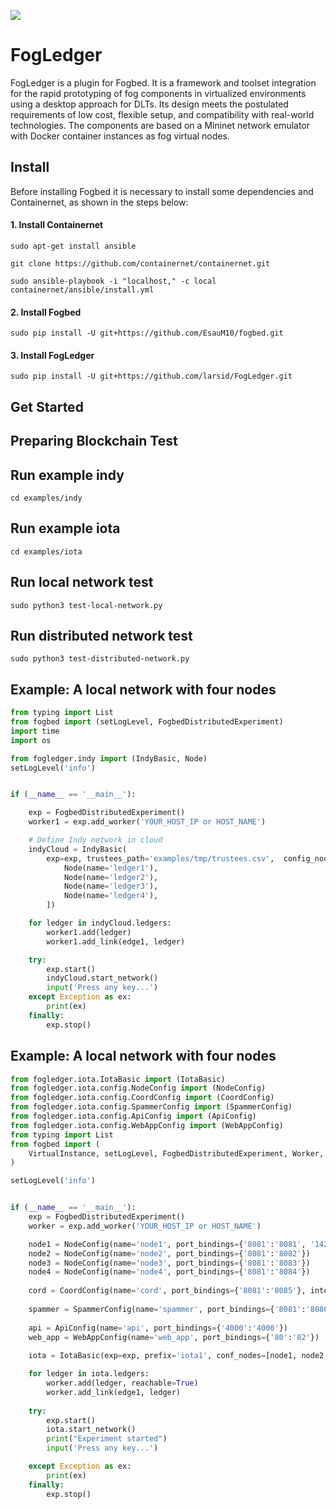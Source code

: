 ![](https://img.shields.io/badge/python-3.8+-blue.svg)

# FogLedger

FogLedger is a plugin for Fogbed. It is a framework and toolset integration for the rapid prototyping of fog components in virtualized environments using a desktop approach for DLTs. Its design meets the postulated requirements of low cost, flexible setup, and compatibility with real-world technologies. The components are based on a Mininet network emulator with Docker container instances as fog virtual nodes.

## Install

Before installing Fogbed it is necessary to install some dependencies and Containernet, as shown in the steps below:

#### 1. Install Containernet

```
sudo apt-get install ansible
```

```
git clone https://github.com/containernet/containernet.git
```

```
sudo ansible-playbook -i "localhost," -c local containernet/ansible/install.yml
```

#### 2. Install Fogbed

```
sudo pip install -U git+https://github.com/EsauM10/fogbed.git
```

#### 3. Install FogLedger

```
sudo pip install -U git+https://github.com/larsid/FogLedger.git
```

## Get Started

## Preparing Blockchain Test

## Run example indy

```
cd examples/indy
```

## Run example iota

```
cd examples/iota
```

## Run local network test

```
sudo python3 test-local-network.py
```

## Run distributed network test 

```
sudo python3 test-distributed-network.py
```

## Example: A local network with four nodes

```python
from typing import List
from fogbed import (setLogLevel, FogbedDistributedExperiment)
import time
import os

from fogledger.indy import (IndyBasic, Node)
setLogLevel('info')


if (__name__ == '__main__'):

    exp = FogbedDistributedExperiment()
    worker1 = exp.add_worker('YOUR_HOST_IP or HOST_NAME')

    # Define Indy network in cloud
    indyCloud = IndyBasic(
        exp=exp, trustees_path='examples/tmp/trustees.csv',  config_nodes=[
            Node(name='ledger1'),
            Node(name='ledger2'),
            Node(name='ledger3'),
            Node(name='ledger4'),
        ])

    for ledger in indyCloud.ledgers:
        worker1.add(ledger)
        worker1.add_link(edge1, ledger)

    try:
        exp.start()
        indyCloud.start_network()
        input('Press any key...')
    except Exception as ex:
        print(ex)
    finally:
        exp.stop()


```

## Example: A local network with four nodes

```python
from fogledger.iota.IotaBasic import (IotaBasic)
from fogledger.iota.config.NodeConfig import (NodeConfig)
from fogledger.iota.config.CoordConfig import (CoordConfig)
from fogledger.iota.config.SpammerConfig import (SpammerConfig)
from fogledger.iota.config.ApiConfig import (ApiConfig)
from fogledger.iota.config.WebAppConfig import (WebAppConfig)
from typing import List
from fogbed import (
    VirtualInstance, setLogLevel, FogbedDistributedExperiment, Worker, Controller
)

setLogLevel('info')


if (__name__ == '__main__'):
    exp = FogbedDistributedExperiment()
    worker = exp.add_worker('YOUR_HOST_IP or HOST_NAME')

    node1 = NodeConfig(name='node1', port_bindings={'8081':'8081', '14265':'14265'})
    node2 = NodeConfig(name='node2', port_bindings={'8081':'8082'})
    node3 = NodeConfig(name='node3', port_bindings={'8081':'8083'})
    node4 = NodeConfig(name='node4', port_bindings={'8081':'8084'})
    
    cord = CoordConfig(name='cord', port_bindings={'8081':'8085'}, interval='60s')
    
    spammer = SpammerConfig(name='spammer', port_bindings={'8081':'8086'}, message ='one-click-tangle.')
   
    api = ApiConfig(name='api', port_bindings={'4000':'4000'})    
    web_app = WebAppConfig(name='web_app', port_bindings={'80':'82'})
    
    iota = IotaBasic(exp=exp, prefix='iota1', conf_nodes=[node1, node2, node3, node4], conf_coord=cord, conf_spammer=spammer)

    for ledger in iota.ledgers:
        worker.add(ledger, reachable=True)
        worker.add_link(edge1, ledger)
    
    try:
        exp.start()
        iota.start_network()
        print("Experiment started")
        input('Press any key...')

    except Exception as ex:
        print(ex)
    finally:
        exp.stop()
```

